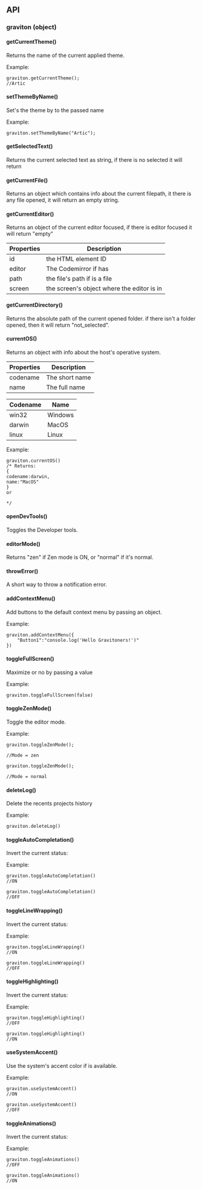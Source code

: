 ## API

### graviton (object)

#### getCurrentTheme()

Returns the name of the current applied theme.

Example: 

```
graviton.getCurrentTheme();
//Artic
```

#### setThemeByName()

Set's the theme by to the passed name

Example: 

```
graviton.setThemeByName("Artic");
```

#### getSelectedText()

Returns the current selected text as string, if there is no selected it will return <null>

#### getCurrentFile()

Returns an object which contains info about the current filepath, it there is any file opened, it will return an empty string.

#### getCurrentEditor()

Returns an object of the current editor focused, if there is editor focused it will return "empty"



| Properties| Description |
| --------- | ---- |
| id   | the HTML element ID |
| editor 		| The Codemirror if has |
| path     | the file's path if is a file |
| screen | the screen's object where the editor is in |

#### getCurrentDirectory()

Returns the absolute path of the current opened folder. if there isn't a folder opened, then it will return "not_selected".

#### currentOS()

Returns an object with info about the host's operative system.

| Properties| Description |
| --------- | ---- |
| codename   | The short name|
| name 		| The full name|

| Codename| Name |
| --------- | ---- |
| win32   | Windows |
| darwin 		| MacOS |
| linux | Linux |

Example:
```
graviton.currentOS()
/* Returns:
{
codename:darwin,
name:"MacOS"
}
or

*/
```

#### openDevTools()

Toggles the Developer tools.

#### editorMode()

Returns "zen" if Zen mode is ON, or "normal" if it's normal.

#### throwError()

A short way to throw a notification error.

#### addContextMenu()

Add buttons to the default context menu by passing an object.

Example:
```
graviton.addContextMenu({
	"Button1":"console.log('Hello Gravitoners!')"
})

```

#### toggleFullScreen()

Maximize or no by passing a value

Example:
```
graviton.toggleFullScreen(false)

```

#### toggleZenMode()

Toggle the editor mode.

Example:
```
graviton.toggleZenMode();

//Mode = zen

graviton.toggleZenMode();

//Mode = normal
```

#### deleteLog()

Delete the recents projects history

Example:
```
graviton.deleteLog()

```

#### toggleAutoCompletation()

Invert the current status:

Example:
```
graviton.toggleAutoCompletation()
//ON

graviton.toggleAutoCompletation()
//OFF
```

#### toggleLineWrapping()

Invert the current status:

Example:
```
graviton.toggleLineWrapping()
//ON

graviton.toggleLineWrapping()
//OFF
```

#### toggleHighlighting()

Invert the current status:

Example:
```
graviton.toggleHighlighting()
//OFF

graviton.toggleHighlighting()
//ON
```
#### useSystemAccent()

Use the system's accent color if is available.

Example:
```
graviton.useSystemAccent()
//ON

graviton.useSystemAccent()
//OFF
```

#### toggleAnimations()

Invert the current status:

Example:
```
graviton.toggleAnimations()
//OFF

graviton.toggleAnimations()
//ON
```